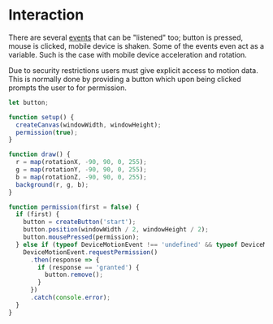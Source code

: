 # Interaction

There are several [events](https://p5js.org/reference/#group-Events) that can be "listened" too; button is pressed, mouse is clicked, mobile device is shaken. Some of the events even act as a variable. Such is the case with mobile device acceleration and rotation.

Due to security restrictions users must give explicit access to motion data. This is normally done by providing a button which upon being clicked prompts the user to for permission.

```javascript
let button;

function setup() {
  createCanvas(windowWidth, windowHeight);
  permission(true);
}

function draw() {
  r = map(rotationX, -90, 90, 0, 255);
  g = map(rotationY, -90, 90, 0, 255);
  b = map(rotationZ, -90, 90, 0, 255);
  background(r, g, b);
}

function permission(first = false) {
  if (first) {
    button = createButton('start');
    button.position(windowWidth / 2, windowHeight / 2);
    button.mousePressed(permission);
  } else if (typeof DeviceMotionEvent !== 'undefined' && typeof DeviceMotionEvent.requestPermission === 'function') {
    DeviceMotionEvent.requestPermission()
      .then(response => {
        if (response == 'granted') {
          button.remove();
        }
      })
      .catch(console.error);
  }
}
```

